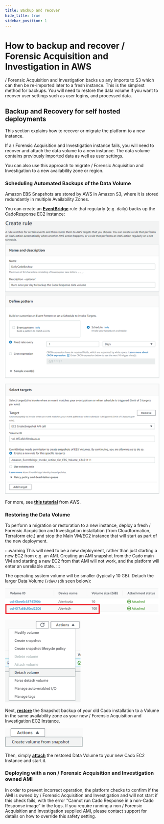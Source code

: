 ```yaml
---
title: Backup and recover
hide_title: true
sidebar_position: 1
---
```



# How to backup and recover / Forensic Acquisition and Investigation in AWS

/ Forensic Acquisition and Investigation backs up any imports to S3 which can then be re-imported later to a fresh instance. This is the simplest method for backups.
You will need to restore the data volume if you want to recover user settings such as user logins, and processed data.

## Backup and Recovery for self hosted deployments
This section explains how to recover or migrate the platform to a new instance.

If a / Forensic Acquisition and Investigation instance fails, you will need to recover and attach the data volume to a new instance. The data volume contains previously imported data as well as user settings.

You can also use this approach to migrate / Forensic Acquisition and Investigation to a new availability zone or region.

### Scheduling Automated Backups of the Data Volume
Amazon EBS Snapshots are stored by AWS in Amazon S3, where it is stored redundantly in multiple Availability Zones.

You can create an **[EventBridge](https://us-west-2.console.aws.amazon.com/events/home)** rule that regularly (e.g. daily) backs up the CadoResponse EC2 instance:

![AWS Backup 1](/img/aws-backup-1.png)

![AWS Backup 2](/img/aws-backup-2.png)

For more, see **[this tutorial](https://docs.aws.amazon.com/eventbridge/latest/userguide/eb-scheduled-snapshot.html)** from AWS.

### Restoring the Data Volume 
To perform a migration or restoration to a new instance, deploy a fresh / Forensic Acquisition and Investigation installation (from Cloudformation, Terraform etc.) and stop the Main VM/EC2 instance that will start as part of the new deployment.

:::warning
This will need to be a new deployment, rather than just starting a new EC2 from e.g. an AMI. Creating an AMI snapshot from the Cado main VM and starting a new EC2 from that AMI will not work, and the platform will enter an unreliable state.
:::

The operating system volume will be smaller (typically 10 GB). Detach the larger Data Volume (`/dev/sdh` seen below):

![AWS Backup 3](/img/aws-backup-3.png)

![AWS Backup 4](/img/aws-backup-4.png)

Next, **[restore](https://docs.aws.amazon.com/prescriptive-guidance/latest/backup-recovery/restore.html)** the Snapshot backup of your old Cado installation to a Volume in the same availability zone as your new / Forensic Acquisition and Investigation EC2 Instance.

![AWS Backup 5](/img/aws-backup-5.png)

Then, simply **[attach](https://docs.aws.amazon.com/AWSEC2/latest/UserGuide/ebs-attaching-volume.html)** the restored Data Volume to your new Cado EC2 Instance and start it.


### Deploying with a non / Forensic Acquisition and Investigation owned AMI
In order to prevent incorrect operation, the platform checks to confirm if the AMI is owned by / Forensic Acquisition and Investigation and will not start if this check fails, with the error "Cannot run Cado Response in a non-Cado Response image" in the logs. If you require running a non / Forensic Acquisition and Investigation supplied AMI, please contact support for details on how to override this safety setting.
